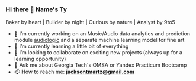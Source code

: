 ### Hi there 👋 Name's Ty

Baker by heart | Builder by night | Curious by nature | Analyst by 9to5

- 🔭 I’m currently working on an Music/Audio data analytics and prediction module [audiologic](https://github.com/ty-martz/audiologic) and a separate machine learning model for fine art
- 🌱 I’m currently learning a little bit of everything
- 👯 I’m looking to collaborate on exciting new projects (always up for a learning opportunity)
- 💬 Ask me about Georgia Tech's OMSA or Yandex Practicum Bootcamp
- 📫 How to reach me: **jacksontmartz@gmail.com**

